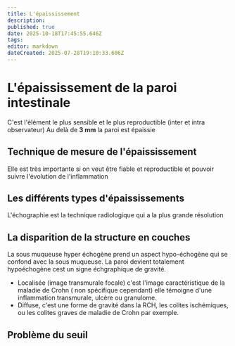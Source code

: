 ```yaml
---
title: L'épaississement
description: 
published: true
date: 2025-10-18T17:45:55.646Z
tags: 
editor: markdown
dateCreated: 2025-07-28T19:10:33.606Z
---
```


# L'épaississement de la paroi intestinale
C'est l'élément le plus sensible et le plus reproductible (inter et intra observateur)
Au delà de **3 mm** la paroi est épaissie
## Technique de mesure de l'épaississement
Elle est très importante si on veut être fiable et reproductible et pouvoir suivre l'évolution de l'inflammation
## Les différents types d'épaississements
L'échographie est la technique radiologique qui a la plus grande résolution
## La disparition de la structure en couches
La sous muqueuse hyper échogène prend un aspect hypo-échogène qui se confond avec la sous muqueuse. La paroi devient totalement hypoéchogène cest un signe échgraphique de gravité.

- Localisée (image transmurale focale) c'est l'image caractéristique de la maladie de Crohn ( non spécifique cependant) elle témoigne d'une inflammation transmurale, ulcère ou granulome.
- Diffuse, c'est une forme de gravité dans la RCH, les colites ischémiques, ou les colites graves de maladie de Crohn par exemple.
## Problème du seuil